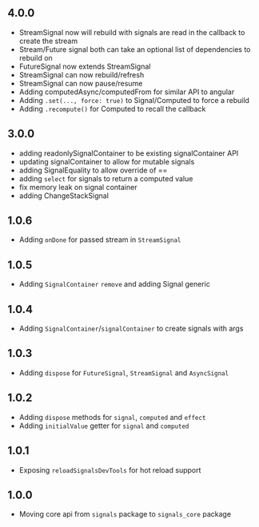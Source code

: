 ## 4.0.0

- StreamSignal now will rebuild with signals are read in the callback to create the stream
- Stream/Future signal both can take an optional list of dependencies to rebuild on
- FutureSignal now extends StreamSignal
- StreamSignal can now rebuild/refresh
- StreamSignal can now pause/resume
- Adding computedAsync/computedFrom for similar API to angular
- Adding `.set(..., force: true)` to Signal/Computed to force a rebuild
- Adding `.recompute()` for Computed to recall the callback

## 3.0.0

- adding readonlySignalContainer to be existing signalContainer API
- updating signalContainer to allow for mutable signals
- adding SignalEquality to allow override of ==
- adding `select` for signals to return a computed value
- fix memory leak on signal container
- adding ChangeStackSignal

## 1.0.6

- Adding `onDone` for passed stream in `StreamSignal`

## 1.0.5

- Adding `SignalContainer` `remove` and adding Signal generic

## 1.0.4

- Adding `SignalContainer`/`signalContainer` to create signals with args

## 1.0.3

- Adding `dispose` for `FutureSignal`, `StreamSignal` and  `AsyncSignal`

## 1.0.2

- Adding `dispose` methods for `signal`, `computed` and `effect`
- Adding `initialValue` getter for `signal` and `computed`

## 1.0.1

- Exposing `reloadSignalsDevTools` for hot reload support

## 1.0.0

- Moving core api from `signals` package to `signals_core` package
